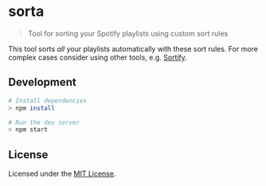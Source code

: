 # sorta

> Tool for sorting your Spotify playlists using custom sort rules

This tool sorts _all_ your playlists automatically with these sort rules. For more complex cases consider using other tools, e.g. [Sortify][sortify].

## Development

```sh
# Install dependencies
> npm install

# Run the dev server
> npm start
```

## License

Licensed under the [MIT License](./LICENSE).

[sortify]: https://sortspotifyplaylists.com/
